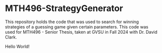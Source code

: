 # MTH496-StrategyGenerator
This repository holds the code that was used to search for winning strategies of a guessing game given certain parameters. This code was used for MTH496 - Senior Thesis, taken at GVSU in Fall 2024 with Dr. David Clark.

Hello World!
